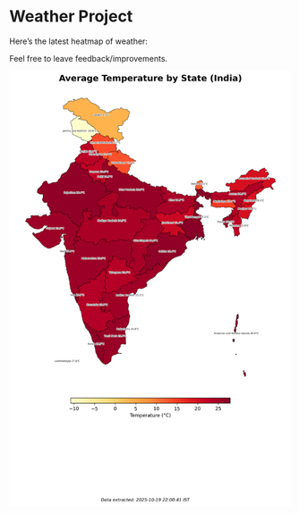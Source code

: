# Weather Project

Here’s the latest heatmap of weather:

Feel free to leave feedback/improvements.

![India Heatmap](docs/assets/india_heatmap.png?v=F51233)
